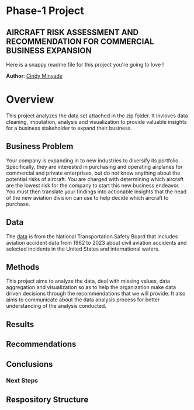 # Phase-1 Project

## AIRCRAFT RISK ASSESSMENT AND RECOMMENDATION FOR COMMERCIAL BUSINESS EXPANSION

Here is a snappy readme file for this project you're going to love !

**Author**: [Cindy Minyade](cindygahai@gmail.com)

# Overview
This project analyzes the data set attached in the zip folder. It invloves data cleaning, imputation, analysis and visualization to provide valuable insights for a business stakeholder to expand their business.

## Business Problem 
Your company is expanding in to new industries to diversify its portfolio. Specifically, they are interested in purchasing and operating airplanes for commercial and private enterprises, but do not know anything about the potential risks of aircraft. You are charged with determining which aircraft are the lowest risk for the company to start this new business endeavor. You must then translate your findings into actionable insights that the head of the new aviation division can use to help decide which aircraft to purchase.

## Data
The [data](https://www.kaggle.com/datasets/khsamaha/aviation-accident-database-synopses) is from the National Transportation Safety Board that includes aviation accident data from 1962 to 2023 about civil aviation accidents and selected incidents in the United States and international waters. 

## Methods
This project aims to analyze the data, deal with missing values, data aggregation and visualization so as to help the organization make data driven decisions through the recommendations that we will provide.
It also aims to communicate about the data analysis process for better understanding of the analysis conducted.

## Results

## Recommendations

## Conclusions

### Next Steps

## Respository Structure

```



```
